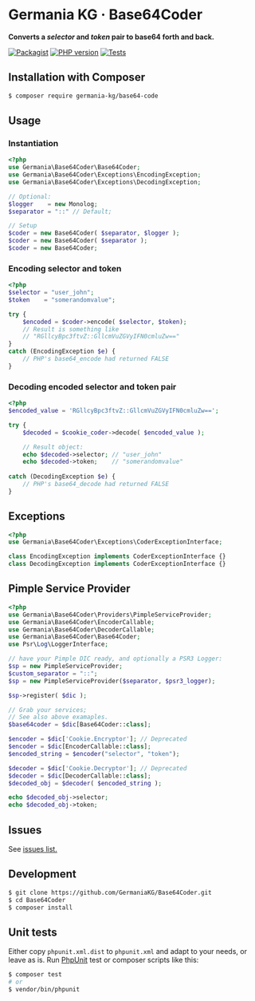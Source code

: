 # Germania KG · Base64Coder

**Converts a *selector* and *token* pair to base64 forth and back.**

[![Packagist](https://img.shields.io/packagist/v/germania-kg/base64-coder.svg?style=flat)](https://packagist.org/packages/germania-kg/base64-coder)
[![PHP version](https://img.shields.io/packagist/php-v/germania-kg/base64-coder.svg)](https://packagist.org/packages/germania-kg/base64-coder)
[![Tests](https://github.com/GermaniaKG/Base64Coder/actions/workflows/tests.yml/badge.svg)](https://github.com/GermaniaKG/Base64Coder/actions/workflows/tests.yml)


## Installation with Composer

```bash
$ composer require germania-kg/base64-code
```


## Usage


### Instantiation
```php
<?php
use Germania\Base64Coder\Base64Coder;
use Germania\Base64Coder\Exceptions\EncodingException;
use Germania\Base64Coder\Exceptions\DecodingException;

// Optional:
$logger    = new Monolog;
$separator = "::" // Default;

// Setup
$coder = new Base64Coder( $separator, $logger );
$coder = new Base64Coder( $separator );
$coder = new Base64Coder;
```


### Encoding selector and token
```php
<?php
$selector = "user_john";
$token    = "somerandomvalue";

try {
	$encoded = $coder->encode( $selector, $token);
	// Result is something like
	// "RGllcyBpc3ftvZ::GllcmVuZGVyIFN0cmluZw=="
} 
catch (EncodingException $e) {
	// PHP's base64_encode had returned FALSE
}
```

### Decoding encoded selector and token pair

```php
<?php
$encoded_value = 'RGllcyBpc3ftvZ::GllcmVuZGVyIFN0cmluZw==';

try {
	$decoded = $cookie_coder->decode( $encoded_value );

	// Result object:
	echo $decoded->selector; // "user_john"
	echo $decoded->token;    // "somerandomvalue"
	
catch (DecodingException $e) {
	// PHP's base64_decode had returned FALSE
}

```

## Exceptions

```php
<?php
use Germania\Base64Coder\Exceptions\CoderExceptionInterface;

class EncodingException implements CoderExceptionInterface {}
class DecodingException implements CoderExceptionInterface {}
```

## Pimple Service Provider

```php
<?php
use Germania\Base64Coder\Providers\PimpleServiceProvider;
use Germania\Base64Coder\EncoderCallable;
use Germania\Base64Coder\DecoderCallable;
use Germania\Base64Coder\Base64Coder;
use Psr\Log\LoggerInterface;

// have your Pimple DIC ready, and optionally a PSR3 Logger:
$sp = new PimpleServiceProvider;
$custom_separator = "::";
$sp = new PimpleServiceProvider($separator, $psr3_logger);

$sp->register( $dic );

// Grab your services;
// See also above examaples.
$base64coder = $dic[Base64Coder::class];

$encoder = $dic['Cookie.Encryptor']; // Deprecated
$encoder = $dic[EncoderCallable::class];
$encoded_string = $encoder("selector", "token");

$decoder = $dic['Cookie.Decryptor']; // Deprecated
$decoder = $dic[DecoderCallable::class];
$decoded_obj = $decoder( $encoded_string );

echo $decoded_obj->selector;
echo $decoded_obj->token;

```

## Issues

See [issues list.][i0]

[i0]: https://github.com/GermaniaKG/Base64Coder/issues

## Development

```bash
$ git clone https://github.com/GermaniaKG/Base64Coder.git
$ cd Base64Coder
$ composer install
```

## Unit tests

Either copy `phpunit.xml.dist` to `phpunit.xml` and adapt to your needs, or leave as is. Run [PhpUnit](https://phpunit.de/) test or composer scripts like this:

```bash
$ composer test
# or
$ vendor/bin/phpunit
```


